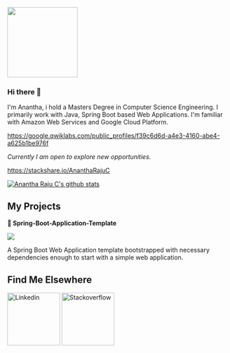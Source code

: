 <p><a target="_blank" rel="noopener noreferrer" ><img src="https://camo.githubusercontent.com/00b7ae13c82bf907556f1184eb865122a41ea7c3/68747470733a2f2f6f63746f6465782e6769746875622e636f6d2f696d616765732f6461667470756e6b746f6361742d74686f6d61732e676966" height="160px" width="160px" style="max-width:100%;"></a></p>

### Hi there 👋  

I'm Anantha, i hold a Masters Degree in Computer Science Engineering. I primarily work with Java, Spring Boot based Web Applications. I'm familiar with Amazon Web Services and Google Cloud Platform.

https://google.qwiklabs.com/public_profiles/f39c6d6d-a4e3-4160-abe4-a625b1be976f

*Currently I am open to explore new opportunities.*

https://stackshare.io/AnanthaRajuC   

[![Anantha Raju C's github stats](https://github-readme-stats.vercel.app/api?username=anantharajuc&show_icons=true)](https://github.com/anantharajuc/github-readme-stats)

<h2>My Projects</h2>

<p>
<strong>
<g-emoji class="g-emoji" alias="baby" fallback-src="https://github.githubassets.com/images/icons/emoji/unicode/1f476.png">👶</g-emoji> Spring-Boot-Application-Template</strong>
</p>

<p>
<a href="https://github.com/Spring-Boot-Framework/Spring-Boot-Application-Template" rel="nofollow">
<img src="https://img.shields.io/github/forks/Spring-Boot-Framework/Spring-Boot-Application-Template" style="max-width:100%;">
</a> 
</p>
<p>A Spring Boot Web Application template bootstrapped with necessary dependencies enough to start with a simple web application.</p>

<h2>Find Me Elsewhere</h2>
<p>
  <a href="https://in.linkedin.com/in/anantharajuc" rel="nofollow">
  <img src="https://cdn2.iconfinder.com/data/icons/social-media-2285/512/1_Linkedin_unofficial_colored_svg-256.png" height="120px" width="120px" alt="Linkedin" style="max-width:100%;"></a>
  <a href="https://stackoverflow.com/users/3711562/anantha-raju-c" rel="nofollow">
  <img src="https://cdn2.iconfinder.com/data/icons/social-icons-color/512/stackoverflow-256.png" height="120px" width="120px" alt="Stackoverflow" style="max-width:100%;"></a>
</p>



<!--
**AnanthaRajuC/AnanthaRajuC** is a ✨ _special_ ✨ repository because its `README.md` (this file) appears on your GitHub profile.

Here are some ideas to get you started:

- 🔭 I’m currently working on ...
- 🌱 I’m currently learning ...
- 👯 I’m looking to collaborate on ...
- 🤔 I’m looking for help with ...
- 💬 Ask me about ...
- 📫 How to reach me: ...
- 😄 Pronouns: ...
- ⚡ Fun fact: ...
-->
